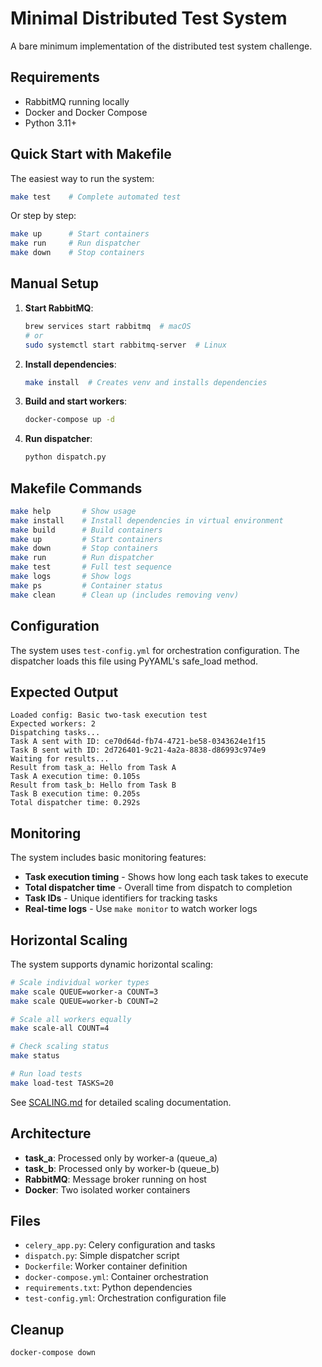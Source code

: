 # Minimal Distributed Test System

A bare minimum implementation of the distributed test system challenge.

## Requirements

- RabbitMQ running locally
- Docker and Docker Compose
- Python 3.11+

## Quick Start with Makefile

The easiest way to run the system:

```bash
make test    # Complete automated test
```

Or step by step:
```bash
make up      # Start containers
make run     # Run dispatcher
make down    # Stop containers
```

## Manual Setup

1. **Start RabbitMQ**:
   ```bash
   brew services start rabbitmq  # macOS
   # or
   sudo systemctl start rabbitmq-server  # Linux
   ```

2. **Install dependencies**:
   ```bash
   make install  # Creates venv and installs dependencies
   ```

3. **Build and start workers**:
   ```bash
   docker-compose up -d
   ```

4. **Run dispatcher**:
   ```bash
   python dispatch.py
   ```

## Makefile Commands

```bash
make help       # Show usage
make install    # Install dependencies in virtual environment
make build      # Build containers
make up         # Start containers
make down       # Stop containers
make run        # Run dispatcher
make test       # Full test sequence
make logs       # Show logs
make ps         # Container status
make clean      # Clean up (includes removing venv)
```

## Configuration

The system uses `test-config.yml` for orchestration configuration. The dispatcher loads this file using PyYAML's safe_load method.

## Expected Output

```
Loaded config: Basic two-task execution test
Expected workers: 2
Dispatching tasks...
Task A sent with ID: ce70d64d-fb74-4721-be58-0343624e1f15
Task B sent with ID: 2d726401-9c21-4a2a-8838-d86993c974e9
Waiting for results...
Result from task_a: Hello from Task A
Task A execution time: 0.105s
Result from task_b: Hello from Task B
Task B execution time: 0.205s
Total dispatcher time: 0.292s
```

## Monitoring

The system includes basic monitoring features:
- **Task execution timing** - Shows how long each task takes to execute
- **Total dispatcher time** - Overall time from dispatch to completion
- **Task IDs** - Unique identifiers for tracking tasks
- **Real-time logs** - Use `make monitor` to watch worker logs

## Horizontal Scaling

The system supports dynamic horizontal scaling:

```bash
# Scale individual worker types
make scale QUEUE=worker-a COUNT=3
make scale QUEUE=worker-b COUNT=2

# Scale all workers equally
make scale-all COUNT=4

# Check scaling status
make status

# Run load tests
make load-test TASKS=20
```

See [SCALING.md](SCALING.md) for detailed scaling documentation.

## Architecture

- **task_a**: Processed only by worker-a (queue_a)
- **task_b**: Processed only by worker-b (queue_b)
- **RabbitMQ**: Message broker running on host
- **Docker**: Two isolated worker containers

## Files

- `celery_app.py`: Celery configuration and tasks
- `dispatch.py`: Simple dispatcher script
- `Dockerfile`: Worker container definition
- `docker-compose.yml`: Container orchestration
- `requirements.txt`: Python dependencies
- `test-config.yml`: Orchestration configuration file

## Cleanup

```bash
docker-compose down
```
